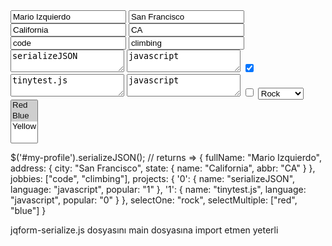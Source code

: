 <form id="my-profile">
  <!-- simple attribute -->
  <input type="text" name="fullName"              value="Mario Izquierdo" />
  <!-- nested attributes -->
  <input type="text" name="address[city]"         value="San Francisco" />
  <input type="text" name="address[state][name]"  value="California" />
  <input type="text" name="address[state][abbr]"  value="CA" />
  <!-- array -->
  <input type="text" name="jobbies[]"             value="code" />
  <input type="text" name="jobbies[]"             value="climbing" />
  <!-- nested arrays, textareas, checkboxes ... -->
  <textarea              name="projects[0][name]">serializeJSON</textarea>
  <textarea              name="projects[0][language]">javascript</textarea>
  <input type="hidden"   name="projects[0][popular]" value="0" />
  <input type="checkbox" name="projects[0][popular]" value="1" checked />
  <textarea              name="projects[1][name]">tinytest.js</textarea>
  <textarea              name="projects[1][language]">javascript</textarea>
  <input type="hidden"   name="projects[1][popular]" value="0" />
  <input type="checkbox" name="projects[1][popular]" value="1"/>
  <!-- select -->
  <select name="selectOne">
    <option value="paper">Paper</option>
    <option value="rock" selected>Rock</option>
    <option value="scissors">Scissors</option>
  </select>
  <!-- select multiple options, just name it as an array[] -->
  <select multiple name="selectMultiple[]">
    <option value="red"  selected>Red</option>
    <option value="blue" selected>Blue</option>
    <option value="yellow">Yellow</option>
	</select>
</form>


$('#my-profile').serializeJSON();
// returns =>
{
  fullName: "Mario Izquierdo",
  address: {
    city: "San Francisco",
    state: {
      name: "California",
      abbr: "CA"
    }
  },
  jobbies: ["code", "climbing"],
  projects: {
    '0': { name: "serializeJSON", language: "javascript", popular: "1" },
    '1': { name: "tinytest.js",   language: "javascript", popular: "0" }
  },
  selectOne: "rock",
  selectMultiple: ["red", "blue"]
}

jqform-serialize.js dosyasını main dosyasına import etmen yeterli
